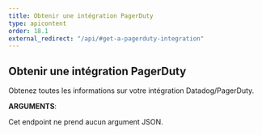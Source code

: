 ```yaml
---
title: Obtenir une intégration PagerDuty
type: apicontent
order: 18.1
external_redirect: "/api/#get-a-pagerduty-integration"
---
```


## Obtenir une intégration PagerDuty

Obtenez toutes les informations sur votre intégration Datadog/PagerDuty.

**ARGUMENTS**:

Cet endpoint ne prend aucun argument JSON.
